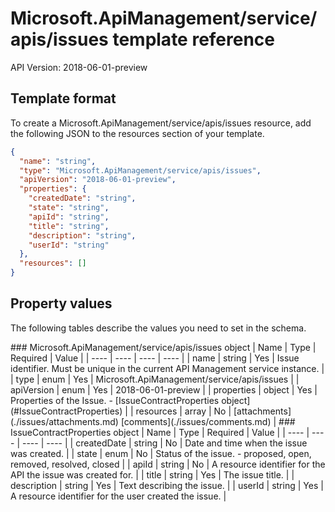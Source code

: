 # Microsoft.ApiManagement/service/apis/issues template reference
API Version: 2018-06-01-preview
## Template format

To create a Microsoft.ApiManagement/service/apis/issues resource, add the following JSON to the resources section of your template.

```json
{
  "name": "string",
  "type": "Microsoft.ApiManagement/service/apis/issues",
  "apiVersion": "2018-06-01-preview",
  "properties": {
    "createdDate": "string",
    "state": "string",
    "apiId": "string",
    "title": "string",
    "description": "string",
    "userId": "string"
  },
  "resources": []
}
```
## Property values

The following tables describe the values you need to set in the schema.

<a id="Microsoft.ApiManagement/service/apis/issues" />
### Microsoft.ApiManagement/service/apis/issues object
|  Name | Type | Required | Value |
|  ---- | ---- | ---- | ---- |
|  name | string | Yes | Issue identifier. Must be unique in the current API Management service instance. |
|  type | enum | Yes | Microsoft.ApiManagement/service/apis/issues |
|  apiVersion | enum | Yes | 2018-06-01-preview |
|  properties | object | Yes | Properties of the Issue. - [IssueContractProperties object](#IssueContractProperties) |
|  resources | array | No | [attachments](./issues/attachments.md) [comments](./issues/comments.md) |


<a id="IssueContractProperties" />
### IssueContractProperties object
|  Name | Type | Required | Value |
|  ---- | ---- | ---- | ---- |
|  createdDate | string | No | Date and time when the issue was created. |
|  state | enum | No | Status of the issue. - proposed, open, removed, resolved, closed |
|  apiId | string | No | A resource identifier for the API the issue was created for. |
|  title | string | Yes | The issue title. |
|  description | string | Yes | Text describing the issue. |
|  userId | string | Yes | A resource identifier for the user created the issue. |

